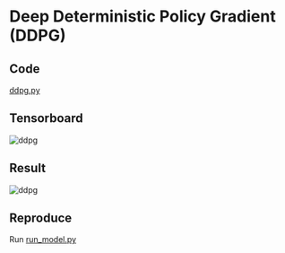 # Deep Deterministic Policy Gradient (DDPG)

## Code

[ddpg.py](./ddpg.py)

## Tensorboard

![ddpg](https://cdn.jsdelivr.net/gh/KibaAmor/rl-code/alg/d_ddpg/ddpg.png)

## Result

![ddpg](https://cdn.jsdelivr.net/gh/KibaAmor/rl-code/alg/d_ddpg/ddpg.gif)

## Reproduce

Run [run_model.py](./run_model.py)

